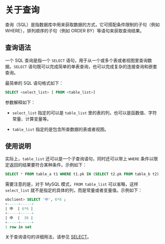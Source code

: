 # 关于查询

查询（SQL）是指数据库中用来获取数据的方式，它可搭配条件限制的子句（例如 WHERE），排列顺序的子句（例如 ORDER BY）等语句来获取查询结果。

## 查询语法

一个 SQL 查询是指一个 `SELECT` 语句，用于从一个或多个表或者视图里查询数据。`SELECT` 语句既可以完成简单的单表查询，也可以完成复杂的连接查询和嵌套查询。

最简单的 SQL 语句格式如下：

```sql
SELECT <select_list> [ FROM <table_list>]
```

参数解释如下：

* `select_list` 指定的可以是 `table_list` 里的表的列，也可以是函数值、字符常量、计算变量等。

* `table_list` 指定的是包含所查数据的表或者视图。

## 使用说明

实际上，`table_list` 还可以是一个子查询语句，同时还可以带上 `WHERE` 条件以限定返回的结果要符合某种条件。示例如下：

```sql
SELECT * FROM table_a t1 WHERE t1.pk IN (SELECT t2.pk FROM table_b t2);
```

需要注意的是，对于 MySQL 模式，`FROM table_list` 可以省略，这样 `select_list` 就不是指定的具体的列，而是常量或者变量值。示例如下：

```sql
obclient> SELECT '中', 6*6 ;
+-----+-----+
| 中  | 6*6 |
+-----+-----+
| 中  |  36 |
+-----+-----+
1 row in set
```

关于查询语句的详细用法，请参见 [SELECT](../../700.reference/200.sql-syntax/200.common-tenant-mysql-mode/600.sql-statement/5100.SELECT-1-2/100.SELECT.md)。
